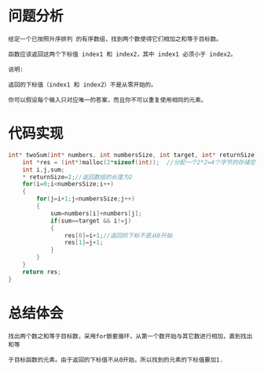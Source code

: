 # 问题分析 #
    给定一个已按照升序排列 的有序数组，找到两个数使得它们相加之和等于目标数。

    函数应该返回这两个下标值 index1 和 index2，其中 index1 必须小于 index2。

    说明:

    返回的下标值（index1 和 index2）不是从零开始的。

    你可以假设每个输入只对应唯一的答案，而且你不可以重复使用相同的元素。
# 代码实现 #
```C
int* twoSum(int* numbers, int numbersSize, int target, int* returnSize) {
    int *res = (int*)malloc(2*sizeof(int));  //分配一个2*2=4个字节的存储空间
    int i,j,sum;
    * returnSize=2;//返回数组的长度为2
    for(i=0;i<numbersSize;i++)
    {
        for(j=i+1;j<numbersSize;j++)
        {
            sum=numbers[i]+numbers[j];
            if(sum==target && i!=j)
            {
                res[0]=i+1;//返回的下标不是从0开始
                res[1]=j+1;
            }
        }
    }
    return res;
}
```
# 总结体会 #
    找出两个数之和等于目标数，采用for嵌套循环，从第一个数开始与其它数进行相加，直到找出和等

    于目标函数的元素。由于返回的下标值不从0开始，所以找到的元素的下标值要加1.